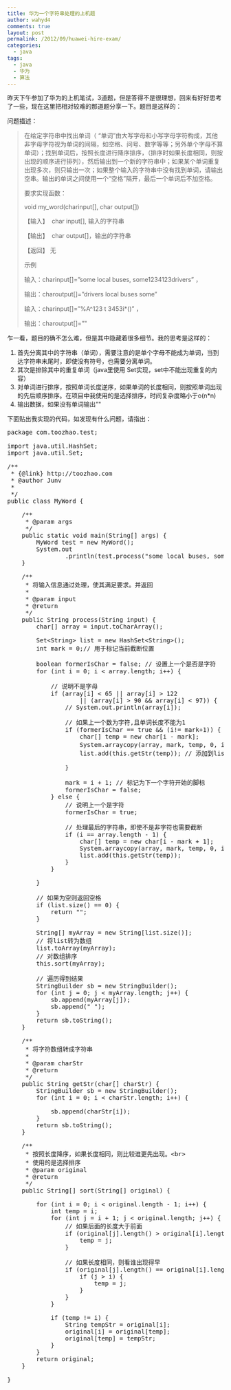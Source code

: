 ```yaml
---
title: 华为一个字符串处理的上机题
author: wahyd4
comments: true
layout: post
permalink: /2012/09/huawei-hire-exam/
categories:
  - java
tags:
  - java
  - 华为
  - 算法
---
```

昨天下午参加了华为的上机笔试，3道题，但是答得不是很理想，回来有好好思考了一些，现在这里把相对较难的那道题分享一下。题目是这样的：

问题描述：

> 在给定字符串中找出单词（ “单词”由大写字母和小写字母字符构成，其他非字母字符视为单词的间隔，如空格、问号、数字等等；另外单个字母不算单词）；找到单词后，按照长度进行降序排序，（排序时如果长度相同，则按出现的顺序进行排列），然后输出到一个新的字符串中；如果某个单词重复出现多次，则只输出一次；如果整个输入的字符串中没有找到单词，请输出空串。输出的单词之间使用一个“空格”隔开，最后一个单词后不加空格。
> 
> 要求实现函数：
> 
> void my_word(charinput[], char output[])
> 
> 【输入】  char input[], 输入的字符串
> 
> 【输出】  char output[]，输出的字符串
> 
> 【返回】 无
> 
> 示例
> 
> 输入：charinput[]=”some local buses, some1234123drivers” ，
> 
> 输出：charoutput[]=”drivers local buses some”
> 
> 输入：charinput[]=”%A^123 t 3453i*()” ，
> 
> 输出：charoutput[]=”"

乍一看，题目的确不怎么难，但是其中隐藏着很多细节。我的思考是这样的：

1.  首先分离其中的字符串（单词），需要注意的是单个字母不能成为单词，当到达字符串末尾时，即使没有符号，也需要分离单词。
2.  其次是排除其中的重复单词（java里使用 Set实现，set中不能出现重复的内容）
3.  对单词进行排序，按照单词长度逆序，如果单词的长度相同，则按照单词出现的先后顺序排序。在项目中我使用的是选择排序，时间复杂度略小于o(n*n)
4.  输出数据，如果没有单词输出”"

下面贴出我实现的代码，如发现有什么问题，请指出：

<pre class="brush: java; title: ; notranslate" title="">package com.toozhao.test;

import java.util.HashSet;
import java.util.Set;

/**
 * {@link} http://toozhao.com
 * @author Junv
 *
 */
public class MyWord {

	/**
	 * @param args
	 */
	public static void main(String[] args) {
		MyWord test = new MyWord();
		System.out
				.println(test.process("some local buses, some1234123drivers"));
	}

	/**
	 * 将输入信息通过处理，使其满足要求。并返回
	 * 
	 * @param input
	 * @return
	 */
	public String process(String input) {
		char[] array = input.toCharArray();

		Set&lt;String&gt; list = new HashSet&lt;String&gt;();
		int mark = 0;// 用于标记当前截断位置

		boolean formerIsChar = false; // 设置上一个是否是字符
		for (int i = 0; i &lt; array.length; i++) {

			// 说明不是字母
			if (array[i] &lt; 65 || array[i] &gt; 122
					|| (array[i] &gt; 90 && array[i] &lt; 97)) {
				// System.out.println(array[i]);

				// 如果上一个数为字符,且单词长度不能为1
				if (formerIsChar == true && (i!= mark+1)) {
					char[] temp = new char[i - mark];
					System.arraycopy(array, mark, temp, 0, i - mark); // 复制数组
					list.add(this.getStr(temp)); // 添加到list中

				}

				mark = i + 1; // 标记为下一个字符开始的脚标
				formerIsChar = false;
			} else {
				// 说明上一个是字符
				formerIsChar = true;

				// 处理最后的字符串，即使不是非字符也需要截断
				if (i == array.length - 1) {
					char[] temp = new char[i - mark + 1];
					System.arraycopy(array, mark, temp, 0, i - mark + 1);
					list.add(this.getStr(temp));
				}
			}

		}

		// 如果为空则返回空格
		if (list.size() == 0) {
			return "";
		}

		String[] myArray = new String[list.size()];
		// 将list转为数组
		list.toArray(myArray);
		// 对数组排序
		this.sort(myArray);

		// 遍历得到结果
		StringBuilder sb = new StringBuilder();
		for (int j = 0; j &lt; myArray.length; j++) {
			sb.append(myArray[j]);
			sb.append(" ");
		}
		return sb.toString();
	}

	/**
	 * 将字符数组转成字符串
	 * 
	 * @param charStr
	 * @return
	 */
	public String getStr(char[] charStr) {
		StringBuilder sb = new StringBuilder();
		for (int i = 0; i &lt; charStr.length; i++) {

			sb.append(charStr[i]);
		}
		return sb.toString();
	}

	/**
	 * 按照长度降序，如果长度相同，则比较谁更先出现。&lt;br&gt;
	 * 使用的是选择排序
	 * @param original
	 * @return
	 */
	public String[] sort(String[] original) {

		for (int i = 0; i &lt; original.length - 1; i++) {
			int temp = i;
			for (int j = i + 1; j &lt; original.length; j++) {
				// 如果后面的长度大于前面
				if (original[j].length() &gt; original[i].length()) {
					temp = j;
				}

				// 如果长度相同，则看谁出现得早
				if (original[j].length() == original[i].length()) {
					if (j &gt; i) {
						temp = j;
					}
				}
			}

			if (temp != i) {
				String tempStr = original[i];
				original[i] = original[temp];
				original[temp] = tempStr;
			}
		}
		return original;
	}

}

</pre>

 

